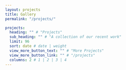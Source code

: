 ```yaml
---
layout: projects
title: Gallery
permalink: "/projects/"

projects:
  heading: "" # "Projects"
  sub_heading: "" # "A collection of our recent work"
  limit: 96
  sort: date # date | weight
  view_more_button_text: "" # "More Projects"
  view_more_button_link: "" # "/projects"
  columns: 2 # 1 | 2 | 3 | 4
---
```

